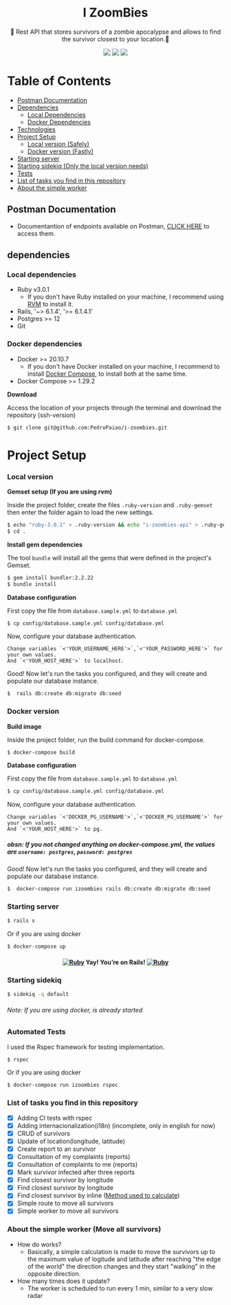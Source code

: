<h1 align="center">I ZoomBies</h1>
<p align="center">🧟
Rest API that stores survivors of a zombie apocalypse and allows
to find the survivor closest to your location.🧟</p>

<div align='center' id="technologies">
  <img src="https://img.shields.io/static/v1?label=Framework&message=Ruby-on-rails&color=7159c1&style=for-the-badge&logo=Ruby"/>
  <img src="https://img.shields.io/static/v1?label=Database&message=Postgresql&color=7159c1&style=for-the-badge&logo=PostgreSQL"/>
  <img src="https://img.shields.io/static/v1?label=Development&message=Docker&color=7159c1&style=for-the-badge&logo=Docker"/>
</div>

Table of Contents
=================
<!--ts-->
   * [Postman Documentation](https://documenter.getpostman.com/view/17627865/UUxwCUMk)
   * [Dependencies](#dependencies)
      * [Local Dependencies](#local-dependencies)
      * [Docker Dependencies](#docker-dependencies)
   * [Technologies](#technologies)
   * [Project Setup](#como-usar)
      * [Local version (Safely)](#local-version)
      * [Docker version (Fastly)](#docker-version)
   * [Starting server](#starting-server)
   * [Starting sidekiq (Only the local version needs)](#starting-sidekiq)
   * [Tests](#run-tests)
   * [List of tasks you find in this repository](#features)
   * [About the simple worker](#simple-worker)
<!--te-->

<h2 align="left">Postman Documentation</h2>

 - Documentantion of endpoints available on Postman, <a href="https://documenter.getpostman.com/view/17627865/UUxwCUMk">CLICK HERE</a> to access them.


<h2 id="dependencies" align="left">dependencies</h2>

<h3 id="local-dependencies" align="left">Local dependencies</h3>

 - Ruby v3.0.1
     - If you don't have Ruby installed on your machine, I recommend using [RVM](https://rvm.io/) to install it.
 - Rails, '~> 6.1.4', '>= 6.1.4.1'
 - Postgres >= 12
 - Git

<h3 id="docker-dependencies" align="left">Docker dependencies</h3>

 - Docker >= 20.10.7
     - If you don't have Docker installed on your machine, I recommend to install [Docker Compose](https://phoenixnap.com/kb/install-docker-compose-on-ubuntu-20-04), to install both at the same time.
 - Docker Compose >= 1.29.2

**Download**

Access the location of your projects through the terminal and download the repository (ssh-version)
```bash
$ git clone git@github.com:PedroPaiao/i-zoombies.git
```

<h1 id="project-setup">Project Setup</h1>

<h3 id="local-version">Local version</h3>

**Gemset setup (If you are using rvm)**

Inside the project folder, create the files `.ruby-version` and `.ruby-gemset` then enter the folder again to load the new settings.
```bash
$ echo "ruby-3.0.1" > .ruby-version && echo "i-zoombies-api" > .ruby-gemset
$ cd .
```

**Install gem dependencies**

The tool `bundle` will install all the gems that were defined in the project's Gemset.
```bash
$ gem install bundler:2.2.22
$ bundle install
```

**Database configuration**

First copy the file from `database.sample.yml` to `database.yml`
```bash
$ cp config/database.sample.yml config/database.yml
```

Now, configure your database authentication.
```
Change variables `<'YOUR_USERNAME_HERE'>`,`<'YOUR_PASSWORD_HERE'>` for your own values.
And `<'YOUR_HOST_HERE'>` to localhost.
```


Good! Now let's run the tasks you configured, and they will create and populate our database instance.
```bash
$  rails db:create db:migrate db:seed
```

<h3 id="docker-version">Docker version</h3>

**Build image**

Inside the project folder, run the build command for docker-compose.
```bash
$ docker-compose build
```

**Database configuration**

First copy the file from `database.sample.yml` to `database.yml`
```bash
$ cp config/database.sample.yml config/database.yml
```

Now, configure your database authentication.
```
Change variables `<'DOCKER_PG_USERNAME'>`,`<'DOCKER_PG_USERNAME'>` for your own values.
And `<'YOUR_HOST_HERE'>` to pg.
```

##### obsn: If you not changed anything on docker-compose.yml, the values are `username: postgres`, `password: postgres`

Good! Now let's run the tasks you configured, and they will create and populate our database instance.
```bash
$  docker-compose run izoombies rails db:create db:migrate db:seed
```

<h3 id="starting-server">Starting server</h3>

```bash
$ rails s
```
Or if you are using docker
```bash
$ docker-compose up
```

<h4 align="center">
	<a href="https://www.ruby-lang.org" emoji-code="Ruby"><img class="emojidex-emoji" src="https://cdn.emojidex.com/emoji/px16/Ruby.png" emoji-code="Ruby" alt="Ruby" /></a> Yay! You’re on Rails!  <a href="https://www.ruby-lang.org" emoji-code="Ruby"><img class="emojidex-emoji" src="https://cdn.emojidex.com/emoji/px16/Ruby.png" emoji-code="Ruby" alt="Ruby" /></a>
</h4>

<h3 id="starting-sidekiq"> Starting sidekiq </h3>

```bash
$ sidekiq -q default
```

###### Note: If you are using docker, is already started

<h3 id="run-tests">Automated Tests</h3>

I used the Rspec framework for testing implementation.

```bash
$ rspec
```
Or if you are using docker
```bash
$ docker-compose run izoombies rspec
```

<h3 id="features">List of tasks you find in this repository</h3>

- [x] Adding CI tests with rspec
- [x] Adding internacionalization(i18n) (incomplete, only in english for now)
- [x] CRUD of survivors
- [x] Update of location(longitude, latitude) 
- [x] Create report to an survivor
- [x] Consultation of my complaints (reports)
- [x] Consultation of complaints to me (reports)
- [x] Mark survivor infected after three reports
- [x] Find closest survivor by longitude
- [x] Find closest survivor by longitude
- [x] Find closest survivor by inline ([Method used to calculate](https://en.wikipedia.org/wiki/Great-circle_distance))
- [x] Simple route to move all survivors
- [x] Simple worker to move all survivors

<h3 id="simple-worker">About the simple worker (Move all survivors)</h3>

* How do works?
  - Basically, a simple calculation is made to move the survivors up to the maximum value of logitude and latitude after reaching "the edge of the world" the direction changes and they start "walking" in the opposite direction.
* How many times does it update?
  - The worker is scheduled to run every 1 min, similar to a very slow radar